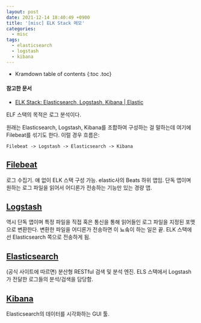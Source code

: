 ```yaml
---
layout: post
date: 2021-12-14 18:40:49 +0900
title: '[misc] ELK Stack 메모'
categories:
  - misc
tags:
  - elasticsearch
  - logstash
  - kibana
---
```


* Kramdown table of contents
{:toc .toc}

#### 참고한 문서

- [ELK Stack: Elasticsearch, Logstash, Kibana | Elastic](https://www.elastic.co/kr/what-is/elk-stack)

ELF 스택의 목적은 로그 분석이다.

원래는 Elasticsearch, Logstash, Kibana를 조합하여 구성하는 걸 말하는데 여기에 Filebeat를 섞기도 한다. 이럴 경우 흐름은:

```
Filebeat -> Logstash -> Elasticsearch -> Kibana
```

## [Filebeat](https://www.elastic.co/kr/beats/filebeat)

로그 수집기. 얘 없이 ELK 스택 구성 가능. elastic사의 Beats 하위 앱임. 단독 앱이며 원하는 로그 파일을 읽어서 어디론가 전송하는 기능만 있는 경량 앱.

## [Logstash](https://www.elastic.co/kr/logstash/)

역시 단독 앱이며 특정 파일을 직접 혹은 통신을 통해 읽어들인 로그 파일을 지정된 포맷으로 변환한다. 변환한 파일을 어디론가 전송하면 이 뇨솤이 하는 일은 끝. ELK 스택에선 Elasticsearch 쪽으로 전송하게 됨.

## [Elasticsearch](https://www.elastic.co/kr/elasticsearch/)

(공식 사이트에 따르면) 분산형 RESTful 검색 및 분석 엔진. ELS 스택에서 Logstash가 전달한 로그들의 분석/검색을 담당함.

## [Kibana](https://www.elastic.co/kr/kibana/)

Elasticsearch의 데이터를 시각화하는 GUI 툴.
